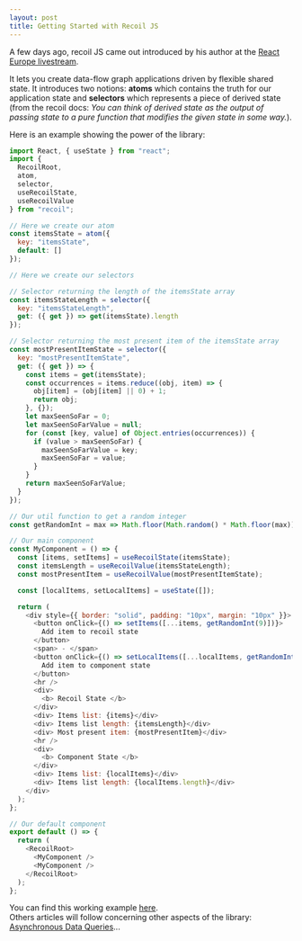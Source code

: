 ```yaml
---
layout: post
title: Getting Started with Recoil JS
---
```


A few days ago, recoil JS came out introduced by his author at the [React Europe livestream](https://youtu.be/_ISAA_Jt9kI).

It lets you create data-flow graph applications driven by flexible shared state. It introduces two notions: **atoms** which contains the truth for our application state and **selectors** which represents a piece of derived state (from the recoil docs: *You can think of derived state as the output of passing state to a pure function that modifies the given state in some way.*).

Here is an example showing the power of the library:

```js
import React, { useState } from "react";
import {
  RecoilRoot,
  atom,
  selector,
  useRecoilState,
  useRecoilValue
} from "recoil";

// Here we create our atom
const itemsState = atom({
  key: "itemsState",
  default: []
});

// Here we create our selectors

// Selector returning the length of the itemsState array
const itemsStateLength = selector({
  key: "itemsStateLength",
  get: ({ get }) => get(itemsState).length
});

// Selector returning the most present item of the itemsState array
const mostPresentItemState = selector({
  key: "mostPresentItemState",
  get: ({ get }) => {
    const items = get(itemsState);
    const occurrences = items.reduce((obj, item) => {
      obj[item] = (obj[item] || 0) + 1;
      return obj;
    }, {});
    let maxSeenSoFar = 0;
    let maxSeenSoFarValue = null;
    for (const [key, value] of Object.entries(occurrences)) {
      if (value > maxSeenSoFar) {
        maxSeenSoFarValue = key;
        maxSeenSoFar = value;
      }
    }
    return maxSeenSoFarValue;
  }
});

// Our util function to get a random integer
const getRandomInt = max => Math.floor(Math.random() * Math.floor(max));

// Our main component 
const MyComponent = () => {
  const [items, setItems] = useRecoilState(itemsState);
  const itemsLength = useRecoilValue(itemsStateLength);
  const mostPresentItem = useRecoilValue(mostPresentItemState);

  const [localItems, setLocalItems] = useState([]);

  return (
    <div style={{ border: "solid", padding: "10px", margin: "10px" }}>
      <button onClick={() => setItems([...items, getRandomInt(9)])}>
        Add item to recoil state
      </button>
      <span> - </span>
      <button onClick={() => setLocalItems([...localItems, getRandomInt(9)])}>
        Add item to component state
      </button>
      <hr />
      <div>
        <b> Recoil State </b>
      </div>
      <div> Items list: {items}</div>
      <div> Items list length: {itemsLength}</div>
      <div> Most present item: {mostPresentItem}</div>
      <hr />
      <div>
        <b> Component State </b>
      </div>
      <div> Items list: {localItems}</div>
      <div> Items list length: {localItems.length}</div>
    </div>
  );
};

// Our default component
export default () => {
  return (
    <RecoilRoot>
      <MyComponent />
      <MyComponent />
    </RecoilRoot>
  );
};

```

You can find this working example [here](https://codesandbox.io/s/recoil-poc-pkdm4?file=/src/App.js).   
Others articles will follow concerning other aspects of the library: [Asynchronous Data Queries](https://recoiljs.org/docs/guides/asynchronous-data-queries)...